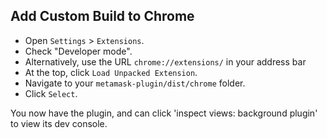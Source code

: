 ## Add Custom Build to Chrome

* Open `Settings` > `Extensions`.
* Check "Developer mode".
* Alternatively, use the URL `chrome://extensions/` in your address bar
* At the top, click `Load Unpacked Extension`.
* Navigate to your `metamask-plugin/dist/chrome` folder.
* Click `Select`.

You now have the plugin, and can click 'inspect views: background plugin' to view its dev console.
